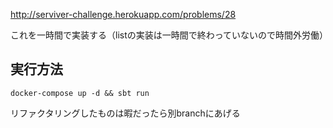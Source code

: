 
http://serviver-challenge.herokuapp.com/problems/28

これを一時間で実装する（listの実装は一時間で終わっていないので時間外労働）

## 実行方法
`docker-compose up -d && sbt run`

リファクタリングしたものは暇だったら別branchにあげる
